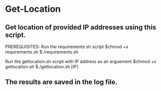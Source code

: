 # Get-Location
Get location of provided IP addresses using this script.
--------------------------------------------------------

PREREQUISITES:
Run the requirements.sh script
$chmod +x requirements.sh
$./requirements.sh

Run the getlocation.sh script with IP address as an arguement
$chmod +x getlocation.sh
$./getlocation.sh [IP]

The results are saved in the log file.
--------------------------------------------------------

